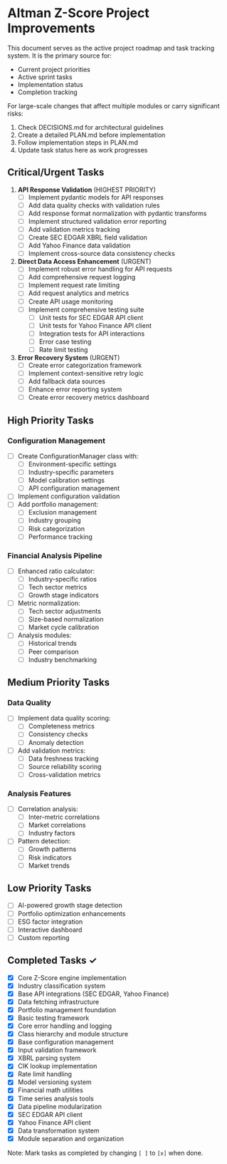 # Altman Z-Score Project Improvements

This document serves as the active project roadmap and task tracking system. It is the primary source for:
- Current project priorities
- Active sprint tasks
- Implementation status
- Completion tracking

For large-scale changes that affect multiple modules or carry significant risks:
1. Check DECISIONS.md for architectural guidelines
2. Create a detailed PLAN.md before implementation
3. Follow implementation steps in PLAN.md
4. Update task status here as work progresses

## Critical/Urgent Tasks
1. **API Response Validation** (HIGHEST PRIORITY)
   - [ ] Implement pydantic models for API responses
   - [ ] Add data quality checks with validation rules
   - [ ] Add response format normalization with pydantic transforms
   - [ ] Implement structured validation error reporting
   - [ ] Add validation metrics tracking
   - [ ] Create SEC EDGAR XBRL field validation
   - [ ] Add Yahoo Finance data validation
   - [ ] Implement cross-source data consistency checks

2. **Direct Data Access Enhancement** (URGENT)
   - [ ] Implement robust error handling for API requests
   - [ ] Add comprehensive request logging
   - [ ] Implement request rate limiting
   - [ ] Add request analytics and metrics
   - [ ] Create API usage monitoring
   - [ ] Implement comprehensive testing suite
     - [ ] Unit tests for SEC EDGAR API client
     - [ ] Unit tests for Yahoo Finance API client
     - [ ] Integration tests for API interactions
     - [ ] Error case testing
     - [ ] Rate limit testing

3. **Error Recovery System** (URGENT)
   - [ ] Create error categorization framework
   - [ ] Implement context-sensitive retry logic
   - [ ] Add fallback data sources
   - [ ] Enhance error reporting system
   - [ ] Create error recovery metrics dashboard

## High Priority Tasks

### Configuration Management
- [ ] Create ConfigurationManager class with:
  - [ ] Environment-specific settings
  - [ ] Industry-specific parameters
  - [ ] Model calibration settings
  - [ ] API configuration management
- [ ] Implement configuration validation
- [ ] Add portfolio management:
  - [ ] Exclusion management
  - [ ] Industry grouping
  - [ ] Risk categorization
  - [ ] Performance tracking

### Financial Analysis Pipeline
- [ ] Enhanced ratio calculator:
  - [ ] Industry-specific ratios
  - [ ] Tech sector metrics
  - [ ] Growth stage indicators
- [ ] Metric normalization:
  - [ ] Tech sector adjustments
  - [ ] Size-based normalization
  - [ ] Market cycle calibration
- [ ] Analysis modules:
  - [ ] Historical trends
  - [ ] Peer comparison
  - [ ] Industry benchmarking

## Medium Priority Tasks

### Data Quality
- [ ] Implement data quality scoring:
  - [ ] Completeness metrics
  - [ ] Consistency checks
  - [ ] Anomaly detection
- [ ] Add validation metrics:
  - [ ] Data freshness tracking
  - [ ] Source reliability scoring
  - [ ] Cross-validation metrics

### Analysis Features
- [ ] Correlation analysis:
  - [ ] Inter-metric correlations
  - [ ] Market correlations
  - [ ] Industry factors
- [ ] Pattern detection:
  - [ ] Growth patterns
  - [ ] Risk indicators
  - [ ] Market trends

## Low Priority Tasks
- [ ] AI-powered growth stage detection
- [ ] Portfolio optimization enhancements
- [ ] ESG factor integration
- [ ] Interactive dashboard
- [ ] Custom reporting

## Completed Tasks ✓
- [x] Core Z-Score engine implementation
- [x] Industry classification system
- [x] Base API integrations (SEC EDGAR, Yahoo Finance)
- [x] Data fetching infrastructure
- [x] Portfolio management foundation
- [x] Basic testing framework
- [x] Core error handling and logging
- [x] Class hierarchy and module structure
- [x] Base configuration management
- [x] Input validation framework
- [x] XBRL parsing system
- [x] CIK lookup implementation
- [x] Rate limit handling
- [x] Model versioning system
- [x] Financial math utilities
- [x] Time series analysis tools
- [x] Data pipeline modularization
- [x] SEC EDGAR API client
- [x] Yahoo Finance API client
- [x] Data transformation system
- [x] Module separation and organization

Note: Mark tasks as completed by changing `[ ]` to `[x]` when done.
